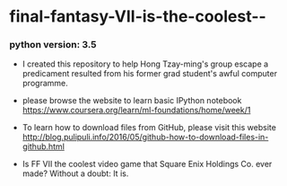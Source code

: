 # final-fantasy-VII-is-the-coolest--
### python version: 3.5
* I created this repository to help Hong Tzay-ming's group escape a predicament resulted from his former grad student's awful computer programme. 
* please browse the website to learn basic IPython notebook 
https://www.coursera.org/learn/ml-foundations/home/week/1

* To learn how to download files from GitHub, please visit this website
 http://blog.pulipuli.info/2016/05/github-how-to-download-files-in-github.html
* Is FF VII the coolest video game that Square Enix Holdings Co. ever made? Without a doubt: It is.
